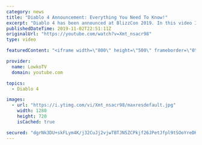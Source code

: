 ```yaml
---
category: news
title: "Diablo 4 Announcement: Everything You Need To Know!"
excerpt: "Diablo 4 has been announced at BlizzCon 2019. In this video I go over everything you need to know about this upcoming Blizzard Entertainment game."
publishedDateTime: 2019-11-02T22:51:11Z
originalUrl: "https://youtube.com/watch?v=Xmt_nsacr98"
type: video

featuredContent: "<iframe width=\"800\" height=\"500\" frameborder=\"0\" src=\"https://www.youtube.com/embed/Xmt_nsacr98\" allow=\"accelerometer; autoplay; encrypted-media; gyroscope; picture-in-picture\" allowfullscreen></iframe>"

provider:
  name: LowkoTV
  domain: youtube.com

topics:
  - Diablo 4

images:
  - url: "https://i.ytimg.com/vi/Xmt_nsacr98/maxresdefault.jpg"
    width: 1280
    height: 720
    isCached: true

secured: "dgrNk3DU+skFLym4K/j32CuJj2vjwTBTJN5ZCPkjf26JPetJfpl9tSOoYreDHqbwTeliJZvO7LEjksMq4B793iwcwZRz44AqMCyBy+2O36jUBtCmO0u7bjUR2jQY10Jq7tkLqcnHe3QZ+hWRejR6qK62m6DyXs05bHFMYh0SgnpL88R4GiSvca0AYy27MU/BNxd9e5rEu4OasBQVlMOqJdUOgN6D3wJ/hwYXYiLW/QlAbRG5NHGZyqhuhUHp3Fp/sglIzbgXanFNc6/VXWHUyHYqDfm8kkniGLZtQzZLpV/3aKRwue/szGMtK/0DoULT9hzdrS8DyRU9wEYKg2zqEB5HaUWaogvjJVGIsK5cr7DCIrSxdnxfbN1Z1E5jRfWqNQomOmxrTLOkfs/Os/DJA03J7rtd+5KWUkKzL2aULFkeEgnHdaARutyqj+U4k3so;c4jVAeLDs1aEW2UcXZIh0g=="
---
```


